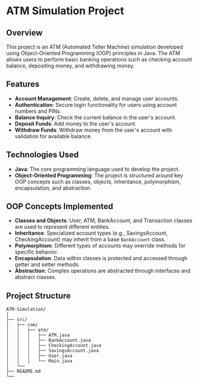 # ATM Simulation Project

## Overview
This project is an ATM (Automated Teller Machine) simulation developed using Object-Oriented Programming (OOP) principles in Java. The ATM allows users to perform basic banking operations such as checking account balance, depositing money, and withdrawing money.

## Features
- **Account Management**: Create, delete, and manage user accounts.
- **Authentication**: Secure login functionality for users using account numbers and PINs.
- **Balance Inquiry**: Check the current balance in the user's account.
- **Deposit Funds**: Add money to the user's account.
- **Withdraw Funds**: Withdraw money from the user's account with validation for available balance.

## Technologies Used
- **Java**: The core programming language used to develop the project.
- **Object-Oriented Programming**: The project is structured around key OOP concepts such as classes, objects, inheritance, polymorphism, encapsulation, and abstraction.

## OOP Concepts Implemented
- **Classes and Objects**: User, ATM, BankAccount, and Transaction classes are used to represent different entities.
- **Inheritance**: Specialized account types (e.g., SavingsAccount, CheckingAccount) may inherit from a base `BankAccount` class.
- **Polymorphism**: Different types of accounts may override methods for specific behavior.
- **Encapsulation**: Data within classes is protected and accessed through getter and setter methods.
- **Abstraction**: Complex operations are abstracted through interfaces and abstract classes.

## Project Structure
```plaintext
ATM-Simulation/
│
├── src/
│   ├── com/
│   │   ├── atm/
│   │   │   ├── ATM.java
│   │   │   ├── BankAccount.java
│   │   │   ├── CheckingAccount.java
│   │   │   ├── SavingsAccount.java
│   │   │   ├── User.java
│   │   │   └── Main.java
│   └──
├── README.md
└──
